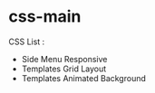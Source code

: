 # css-main

CSS List :

<ul>
    <li>Side Menu Responsive</li>
    <li>Templates Grid Layout</li>
    <li>Templates Animated Background</li>
</ul>
